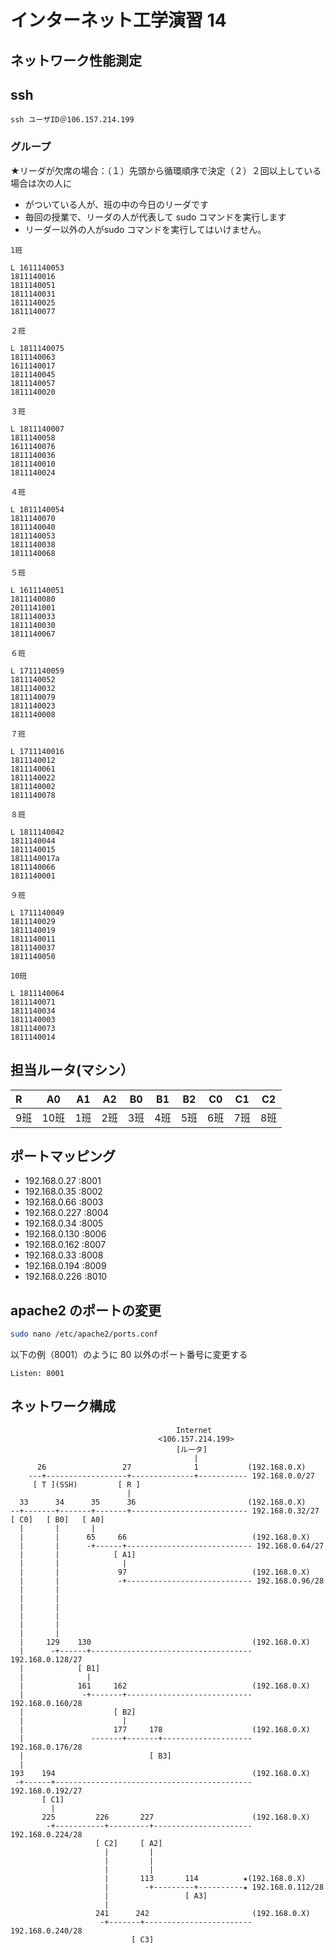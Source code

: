 # インターネット工学演習 14
## ネットワーク性能測定

##  ssh

```ssh
ssh ユーザID＠106.157.214.199
```

### グループ

★リーダが欠席の場合：（１）先頭から循環順序で決定（２）２回以上している場合は次の人に

* がついている人が、班の中の今日のリーダです
* 毎回の授業で、リーダの人が代表して sudo コマンドを実行します
* リーダー以外の人がsudo コマンドを実行してはいけません。

```
1班

L 1611140053
1811140016
1811140051
1811140031
1811140025
1811140077

２班

L 1811140075
1811140063
1611140017
1811140045
1811140057
1811140020

３班

L 1811140007
1811140058
1611140076
1811140036
1811140010
1811140024

４班

L 1811140054
1811140070
1811140040
1811140053
1811140038
1811140068

５班

L 1611140051
1811140080
2011141001
1811140033
1811140030
1811140067

６班

L 1711140059
1811140052
1811140032
1811140079
1811140023
1811140008

７班

L 1711140016
1811140012
1811140061
1811140022
1811140002
1811140078

８班

L 1811140042
1811140044
1811140015
1811140017a
1811140066
1811140001

９班

L 1711140049
1811140029
1811140019
1811140011
1811140037
1811140050

10班

L 1811140064
1811140071
1811140034
1811140003
1811140073
1811140014
```


## 担当ルータ(マシン）


| R    | A0   | A1   | A2   | B0   | B1   | B2   | C0   | C1   | C2   |
| :--- | ---- | ---- | ---- | ---- | ---- | ---- | ---- | ---- | ---- |
| 9班  |10班 | 1班  | 2班  | 3班  | 4班  | 5班  | 6班  | 7班  | 8班 |

## ポートマッピング

* 192.168.0.27	:8001
* 192.168.0.35	:8002
* 192.168.0.66	:8003
* 192.168.0.227	:8004
* 192.168.0.34	:8005
* 192.168.0.130	:8006
* 192.168.0.162	:8007
* 192.168.0.33	:8008
* 192.168.0.194	:8009
* 192.168.0.226	:8010


## apache2 のポートの変更

```bash
sudo nano /etc/apache2/ports.conf
```

以下の例（8001）のように 80 以外のポート番号に変更する

```
Listen: 8001 
```

## ネットワーク構成

```
                                     Internet
                                 <106.157.214.199>
                                     [ルータ]
                                         |
      26                 27              1           (192.168.0.X)
    ---+------------------+--------------+----------- 192.168.0.0/27
     [ T ](SSH)         [ R ]
                          |
  33      34      35      36                         (192.168.0.X)
--+-------+-------+-------+-------------------------- 192.168.0.32/27
[ C0]   [ B0]   [ A0] 
  |       |       |
  |       |      65     66                            (192.168.0.X)
  |       |      -+------+---------------------------- 192.168.0.64/27
  |       |            [ A1]  
  |       |              |               
  |       |             97                            (192.168.0.X)
  |       |             -+---------------------------- 192.168.0.96/28
  |       |                   
  |       |   
  |       |   
  |       |   
  |       |   
  |       |                     
  |     129    130                                    (192.168.0.X)
  |      -+------+------------------------------------ 192.168.0.128/27
  |            [ B1]  
  |              |
  |            161     162                            (192.168.0.X)
  |             -+-------+---------------------------- 192.168.0.160/28
  |                    [ B2]
  |                      |
  |                    177     178                    (192.168.0.X)
  |               -------+-------+-------------------- 192.168.0.176/28
  |                            [ B3]
  |                    
193    194                                            (192.168.0.X)
 -+------+-------------------------------------------- 192.168.0.192/27
       [ C1] 
         |
       225         226       227                      (192.168.0.X)
        -+-----------+---------+---------------------- 192.168.0.224/28
                   [ C2]     [ A2] 
                     |         |
                     |         |
                     |         |
                     |       113       114          ★(192.168.0.X)
                     |        -+---------+----------★ 192.168.0.112/28
                     |                 [ A3] 
                     |
                   241      242                       (192.168.0.X)
                    -+-------+------------------------ 192.168.0.240/28
                           [ C3]

```



